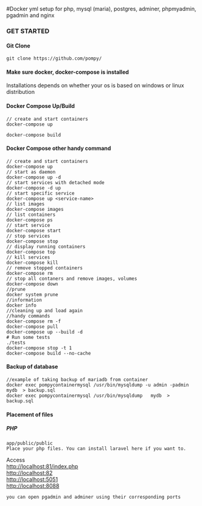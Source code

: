 #Docker yml setup for  php, mysql (maria), postgres, adminer, phpmyadmin, pgadmin and nginx 

### GET STARTED

#### Git Clone
```
git clone https://github.com/pompy/
```
#### Make sure docker, docker-compose is installed
Installations depends on whether your os is based on windows or linux distribution

#### Docker Compose Up/Build

```
// create and start containers
docker-compose up

docker-compose build
```

#### Docker Compose other handy command

```
// create and start containers
docker-compose up
// start as daemon
docker-compose up -d
// start services with detached mode
docker-compose -d up
// start specific service
docker-compose up <service-name>
// list images
docker-compose images
// list containers
docker-compose ps
// start service
docker-compose start
// stop services
docker-compose stop
// display running containers
docker-compose top
// kill services
docker-compose kill
// remove stopped containers
docker-compose rm
// stop all contaners and remove images, volumes
docker-compose down
//prune
docker system prune 
//information
docker info
//cleaning up and load again
//handy commands
docker-compose rm -f
docker-compose pull
docker-compose up --build -d
# Run some tests
./tests
docker-compose stop -t 1
docker-compose build --no-cache

```
#### Backup of database
```
//example of taking backup of mariadb from container 
docker exec pompycontainermysql /usr/bin/mysqldump -u admin -padmin mydb  > backup.sql
docker exec pompycontainermysql /usr/bin/mysqldump   mydb  > backup.sql

```

#### Placement of files

##### PHP
```
app/public/public
Place your php files. You can install laravel here if you want to.

```
Access   
<http://localhost:81/index.php>   
<http://localhost:82>  
<http://localhost:5051>  
<http://localhost:8088>  
```
you can open pgadmin and adminer using their corresponding ports

```
